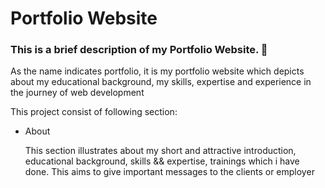 # Portfolio Website
<h3>This is a brief description of my Portfolio Website. 🚀</h3>
<p>As the name indicates portfolio, it is my portfolio website which depicts about my educational background, my skills, expertise and experience in the journey of web development</p>
<p>This project consist of following section: </p>
<ul>
  <li>About <p>This section illustrates about my short and attractive introduction, educational background, skills && expertise, trainings which i have done. This aims to give important messages to the clients or employer</p></li>
</ul>
